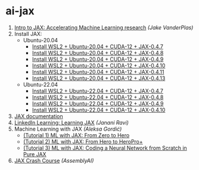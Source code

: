 # ai-jax

1. [Intro to JAX: Accelerating Machine Learning research](https://www.youtube.com/watch?v=WdTeDXsOSj4) _(Jake VanderPlas)_
2. Install JAX:
   * Ubuntu-20.04
     * [Install WSL2 + Ubuntu-20.04 + CUDA-12 + JAX-0.4.7](install/wsl2_ubuntu-20.04_cuda-12_jax-0.4.7.txt)
     * [Install WSL2 + Ubuntu-20.04 + CUDA-12 + JAX-0.4.8](install/wsl2_ubuntu-20.04_cuda-12_jax-0.4.8.txt)
     * [Install WSL2 + Ubuntu-20.04 + CUDA-12 + JAX-0.4.9](install/wsl2_ubuntu-20.04_cuda-12_jax-0.4.9.txt)
     * [Install WSL2 + Ubuntu-20.04 + CUDA-12 + JAX-0.4.10](install/wsl2_ubuntu-20.04_cuda-12_jax-0.4.10.txt)
     * [Install WSL2 + Ubuntu-20.04 + CUDA-12 + JAX-0.4.11](install/wsl2_ubuntu-20.04_cuda-12_jax-0.4.11.txt)
     * [Install WSL2 + Ubuntu-20.04 + CUDA-12 + JAX-0.4.13](install/wsl2_ubuntu-20.04_cuda-12_jax-0.4.13.txt)
   * Ubuntu-22.04
     * [Install WSL2 + Ubuntu-22.04 + CUDA-12 + JAX-0.4.7](install/wsl2_ubuntu-22.04_cuda-12_jax-0.4.7.txt)
     * [Install WSL2 + Ubuntu-22.04 + CUDA-12 + JAX-0.4.8](install/wsl2_ubuntu-22.04_cuda-12_jax-0.4.8.txt)
     * [Install WSL2 + Ubuntu-22.04 + CUDA-12 + JAX-0.4.9](install/wsl2_ubuntu-22.04_cuda-12_jax-0.4.9.txt)
     * [Install WSL2 + Ubuntu-22.04 + CUDA-12 + JAX-0.4.10](install/wsl2_ubuntu-22.04_cuda-12_jax-0.4.10.txt)
4. [JAX documentation](https://jax.readthedocs.io/en/latest/notebooks/quickstart.html)
5. [LinkedIn Learning: Learning JAX](https://www.linkedin.com/learning/learning-jax) _(Janani Ravi)_
6. Machine Learning with JAX _(Aleksa Gordić)_
   * [(Tutorial 1) ML with JAX: From Zero to Hero](https://www.youtube.com/watch?v=SstuvS-tVc0)
   * [(Tutorial 2) ML with JAX: From Hero to HeroPro+](https://www.youtube.com/watch?v=CQQaifxuFcs)
   * [(Tutorial 3) ML with JAX: Coding a Neural Network from Scratch in Pure JAX](https://www.youtube.com/watch?v=6_PqUPxRmjY)
7. [JAX Crash Course](https://www.youtube.com/watch?v=juo5G3t4qAo) _(AssemblyAI)_
